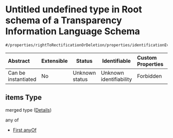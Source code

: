 # Untitled undefined type in Root schema of a Transparency Information Language Schema

```txt
#/properties/rightToRectificationOrDeletion/properties/identificationEvidences/items#/properties/rightToRectificationOrDeletion/properties/identificationEvidences/items
```




| Abstract            | Extensible | Status         | Identifiable            | Custom Properties | Additional Properties | Access Restrictions | Defined In                                                           |
| :------------------ | ---------- | -------------- | ----------------------- | :---------------- | --------------------- | ------------------- | -------------------------------------------------------------------- |
| Can be instantiated | No         | Unknown status | Unknown identifiability | Forbidden         | Allowed               | none                | [tilt-schema.json\*](../out/tilt-schema.json "open original schema") |

## items Type

merged type ([Details](tilt-schema-properties-righttorectificationordeletion-properties-identificationevidences-items.md))

any of

-   [First anyOf](tilt-schema-properties-righttorectificationordeletion-properties-identificationevidences-items-anyof-first-anyof.md "check type definition")
